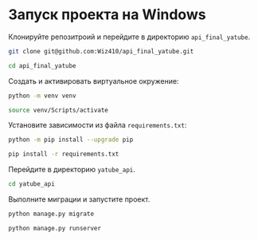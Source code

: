 # Запуск проекта на Windows

Клонируйте репозитроий и перейдите в директорию `api_final_yatube`.

```bash
git clone git@github.com:Wiz410/api_final_yatube.git
```

```bash
cd api_final_yatube
```

Cоздать и активировать виртуальное окружение:

```bash
python -m venv venv
```

```bash
source venv/Scripts/activate
```

Установите зависимости из файла `requirements.txt`:

```bash
python -m pip install --upgrade pip
```

```bash
pip install -r requirements.txt
```

Перейдите в директорию `yatube_api`.

```bash
cd yatube_api
```

Выполните миграции и запустите проект.

```bash
python manage.py migrate
```

```bash
python manage.py runserver
```